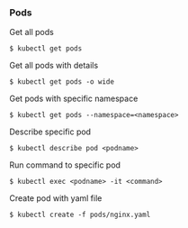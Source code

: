 ### Pods ###

Get all pods
~~~~
$ kubectl get pods
~~~~

Get all pods with details
~~~~
$ kubectl get pods -o wide
~~~~

Get pods with specific namespace
~~~~
$ kubectl get pods --namespace=<namespace>
~~~~

Describe specific pod
~~~~
$ kubectl describe pod <podname>
~~~~

Run command to specific pod
~~~~
$ kubectl exec <podname> -it <command>
~~~~

Create pod with yaml file
~~~~
$ kubectl create -f pods/nginx.yaml
~~~~ 